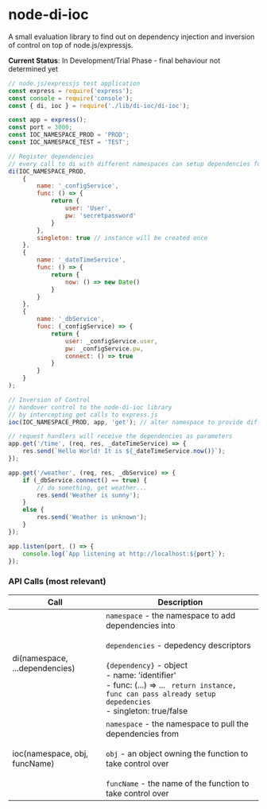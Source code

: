 # node-di-ioc

A small evaluation library to find out on dependency injection and inversion of control on top of node.js/expressjs.

**Current Status**: In Development/Trial Phase - final behaviour not determined yet

```javascript
// node.js/expressjs test application
const express = require('express');
const console = require('console');
const { di, ioc } = require('./lib/di-ioc/di-ioc');

const app = express();
const port = 3000;
const IOC_NAMESPACE_PROD = 'PROD';
const IOC_NAMESPACE_TEST = 'TEST';

// Register dependencies
// every call to di with different namespaces can setup dependencies for different environments/modules
di(IOC_NAMESPACE_PROD,
    {
        name: '_configService',
        func: () => { 
            return { 
                user: 'User', 
                pw: 'secretpassword' 
            } 
        },
        singleton: true // instance will be created once
    },
    {
        name: '_dateTimeService',
        func: () => { 
            return { 
                now: () => new Date() 
            } 
        }
    },
    {
        name: '_dbService',
        func: (_configService) => { 
            return { 
                user: _configService.user, 
                pw: _configService.pw, 
                connect: () => true 
            } 
        }
    }
);

// Inversion of Control
// handover control to the node-di-ioc library
// by intercepting get calls to express.js
ioc(IOC_NAMESPACE_PROD, app, 'get'); // alter namespace to provide different dependencies

// request handlers will receive the dependencies as parameters
app.get('/time', (req, res, _dateTimeService) => {
    res.send(`Hello World! It is ${_dateTimeService.now()}`);
});

app.get('/weather', (req, res, _dbService) => {
    if (_dbService.connect() == true) {
        // do something, get weather...
        res.send('Weather is sunny');
    }
    else {
        res.send('Weather is unknown');
    }
});

app.listen(port, () => {
    console.log(`App listening at http://localhost:${port}`);
});
```

### API Calls (most relevant)

| Call    | Description |
| ------- | --------    |
| di(namespace, ...dependencies) | `namespace` - the namespace to add dependencies into <br><br> `dependencies` - depedency descriptors <br><br> `{dependency}` - object <br> - name: 'identifier' <br> - func: (...) => ... ` return instance, func can pass already setup depedencies`  <br> - singleton: true/false |
|ioc(namespace, obj, funcName)| `namespace` - the namespace to pull the dependencies from <br><br> `obj` - an object owning the function to take control over <br><br> `funcName` - the name of the function to take control over |


